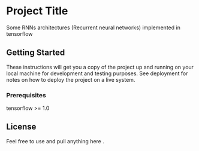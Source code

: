 # Project Title

Some RNNs architectures (Recurrent neural networks) implemented in tensorflow

## Getting Started

These instructions will get you a copy of the project up and running on your local machine for development and testing purposes. See deployment for notes on how to deploy the project on a live system.

### Prerequisites

tensorflow >= 1.0
 

## License

Feel free to use and pull anything here .
